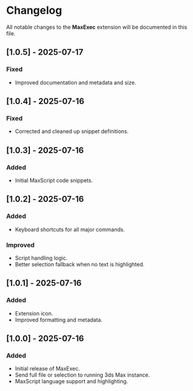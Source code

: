 # Changelog

All notable changes to the **MaxExec** extension will be documented in this file.

## [1.0.5] - 2025-07-17
### Fixed
- Improved documentation and metadata and size.

## [1.0.4] - 2025-07-16
### Fixed
- Corrected and cleaned up snippet definitions.

## [1.0.3] - 2025-07-16
### Added
- Initial MaxScript code snippets.

## [1.0.2] - 2025-07-16
### Added
- Keyboard shortcuts for all major commands.

### Improved
- Script handling logic.
- Better selection fallback when no text is highlighted.

## [1.0.1] - 2025-07-16
### Added
- Extension icon.
- Improved formatting and metadata.

## [1.0.0] - 2025-07-16
### Added
- Initial release of MaxExec.
- Send full file or selection to running 3ds Max instance.
- MaxScript language support and highlighting.
